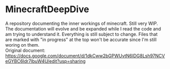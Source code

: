 # MinecraftDeepDive

A repository documenting the inner workings of minecraft. 
Still very WIP. The documentation will evolve and be expanded while I read the code and am trying to understand it. Everything is still subject to change. Files that are marked with "in progress" at the top won't be accurate since I'm still woring on them.  
Original document: https://docs.google.com/document/d/1dkCww2bGPWUvtN6lDG8Lsh97NCVeGYBC6ldr7lbuW4U/edit?usp=sharing
